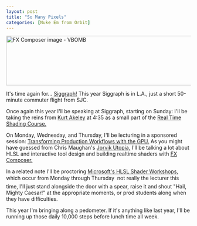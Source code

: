 ```yaml
---
layout: post
title: "So Many Pixels"
categories: [Nuke Em from Orbit]
---
```

<img src="http://www.botzilla.com/bpix/manyPixel.jpg" width=807 height=135 title="FX Composer image - VBOMB">

It's time again for... <a href="http://www.siggraph.org/s2004/" target="sig">Siggraph!</a> This year Siggraph is in L.A., just a short 50-minute commuter flight from SJC.

Once again this year I'll be speaking at Siggraph, starting on Sunday: I'll be taking the reins from <a href="http://www.siggraph.org/awards/1995/AchievementAward.html" target="sig">Kurt Akeley</a> at 4:35 as a small part of the <a href="http://www.siggraph.org/s2004/conference/courses/1.php?pageID=conference" target="sig">Real Time Shading Course.</a>

On Monday, Wednesday, and Thursday, I'll be lecturing in a sponsored session: <a href="http://developer.nvidia.com/object/nv_at_siggraph_2004.html" target="sig">Transforming Production Workflows with the GPU.</a> As you might have guessed from Chris Maughan's <a href="http://chrismaughan.com/" target="_blank">Jorvik Utopia,</a> I'll be talking a lot about HLSL and interactive tool design and building realtime shaders with <a href="http://www.fxcomposer.com/" target="sig">FX Composer.</a>

In a related note I'll be proctoring <a href="http://www.siggraph.org/s2004/conference/exhibitor/index.php?pageID=conference" target="sig">Microsoft's HLSL Shader Workshops,</a> which occur from Monday through Thursday &#151; not really the lecturer this time, I'll just stand alongside the door with a spear, raise it and shout "Hail, Mighty Caesar!" at the appropriate moments, or prod students along when they have difficulties.

This year I'm bringing along a pedometer. If it's anything like last year, I'll be running up those daily 10,000 steps before lunch time all week.

<!--more-->

